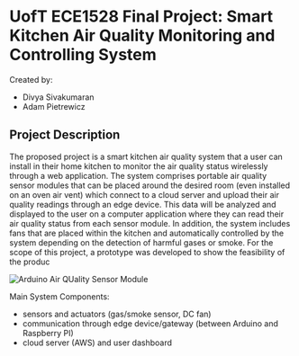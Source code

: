 # UofT ECE1528 Final Project: Smart Kitchen Air Quality Monitoring and Controlling System

Created by:
- Divya Sivakumaran
- Adam Pietrewicz

## Project Description 
The proposed project is a smart kitchen air quality system that a user can install in their home kitchen to 
monitor the air quality status wirelessly through a web application. The system comprises portable air 
quality sensor modules that can be placed around the desired room (even installed on an oven air vent) 
which connect to a cloud server and upload their air quality readings through an edge device. This data 
will be analyzed and displayed to the user on a computer application where they can read their air quality 
status from each sensor module. In addition, the system includes fans that are placed within the kitchen 
and automatically controlled by the system depending on the detection of harmful gases or smoke. For the 
scope of this project, a prototype was developed to show the feasibility of the produc

![Arduino Air QUality Sensor Module](https://github.com/pietrea2/Smart-Kitchen-Air-Quality-System/tree/main/diagrams/arduino_module.png)

Main System Components:
- sensors and actuators (gas/smoke sensor, DC fan)
- communication through edge device/gateway (between Arduino and Raspberry PI)
- cloud server (AWS) and user dashboard


